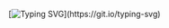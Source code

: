 <div align="center">
  
[![Typing SVG](https://readme-typing-svg.demolab.com?font=Fira+Code&weight=500&size=20&pause=2000&color=03DAC6&center=true&vCenter=true&width=700&lines=Why+don’t+skeletons+fight+each+other%3F;They+don’t+have+the+guts.;I+told+my+plants+a+joke...;Now+they’re+rooting+for+me.;I+ate+a+clown+once...;It+tasted+funny.;Why+don’t+eggs+tell+jokes%3F;They’d+crack+each+other+up.;What+do+you+call+a+fish+with+no+eyes%3F;Fsh!)](https://git.io/typing-svg)

</div>
